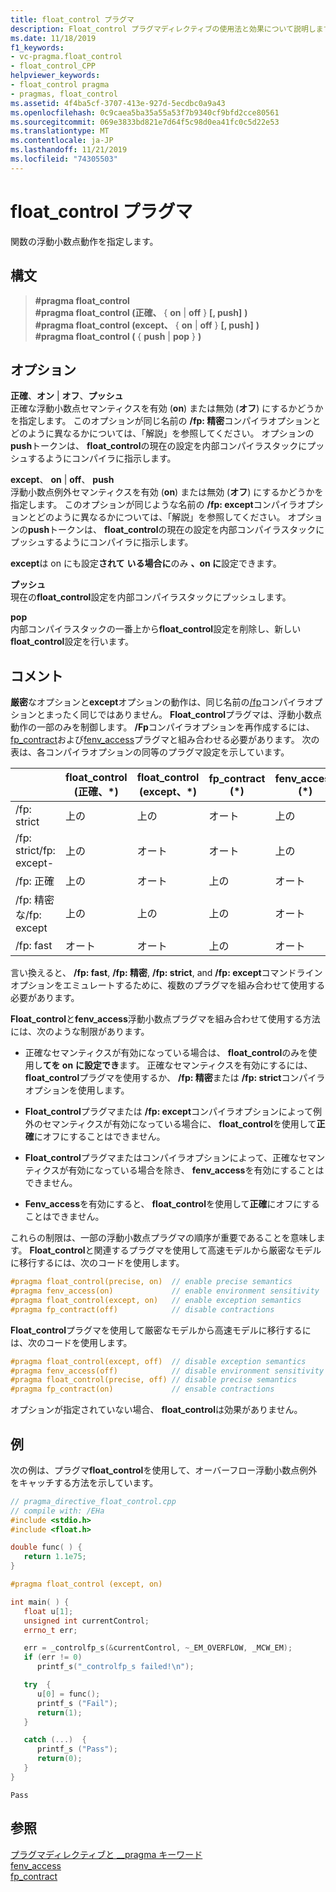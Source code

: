 ```yaml
---
title: float_control プラグマ
description: Float_control プラグマディレクティブの使用法と効果について説明します。 Float_control ディレクティブは、実行時の浮動小数点の正確なセマンティクスと例外セマンティクスの状態を制御します。
ms.date: 11/18/2019
f1_keywords:
- vc-pragma.float_control
- float_control_CPP
helpviewer_keywords:
- float_control pragma
- pragmas, float_control
ms.assetid: 4f4ba5cf-3707-413e-927d-5ecdbc0a9a43
ms.openlocfilehash: 0c9caea5ba35a55a53f7b9340cf9bfd2cce80561
ms.sourcegitcommit: 069e3833bd821e7d64f5c98d0ea41fc0c5d22e53
ms.translationtype: MT
ms.contentlocale: ja-JP
ms.lasthandoff: 11/21/2019
ms.locfileid: "74305503"
---
```

# <a name="float_control-pragma"></a>float_control プラグマ

関数の浮動小数点動作を指定します。

## <a name="syntax"></a>構文

> **#pragma float_control**\
> **#pragma float_control (正確、** { **on** | **off** } **[, push]** **)** \
> **#pragma float_control (except、** { **on** | **off** } **[, push]** **)** \
> **#pragma float_control (** { **push** | **pop** } **)**

## <a name="options"></a>オプション

**正確**、**オン** | **オフ**、**プッシュ**\
正確な浮動小数点セマンティクスを有効 (**on**) または無効 (**オフ**) にするかどうかを指定します。 このオプションが同じ名前の **/fp: 精密**コンパイラオプションとどのように異なるかについては、「解説」を参照してください。 オプションの**push**トークンは、 **float_control**の現在の設定を内部コンパイラスタックにプッシュするようにコンパイラに指示します。

**except**、 **on** | **off**、 **push**\
浮動小数点例外セマンティクスを有効 (**on**) または無効 (**オフ**) にするかどうかを指定します。 このオプションが同じような名前の **/fp: except**コンパイラオプションとどのように異なるかについては、「解説」を参照してください。 オプションの**push**トークンは、 **float_control**の現在の設定を内部コンパイラスタックにプッシュするようにコンパイラに指示します。

**except**は on にも設定**されて** **いる場合に**のみ **、on に**設定できます。

**プッシュ**\
現在の**float_control**設定を内部コンパイラスタックにプッシュします。

**pop**\
内部コンパイラスタックの一番上から**float_control**設定を削除し、新しい**float_control**設定を行います。

## <a name="remarks"></a>コメント

**厳密**なオプションと**except**オプションの動作は、同じ名前の[/fp](../build/reference/fp-specify-floating-point-behavior.md)コンパイラオプションとまったく同じではありません。 **Float_control**プラグマは、浮動小数点動作の一部のみを制御します。 **/Fp**コンパイラオプションを再作成するには、 [fp_contract](../preprocessor/fp-contract.md)および[fenv_access](../preprocessor/fenv-access.md)プラグマと組み合わせる必要があります。 次の表は、各コンパイラオプションの同等のプラグマ設定を示しています。

| | float_control (正確、\*) | float_control (except、\*) | fp_contract (\*) | fenv_access (\*) |
|-|-|-|-|-|
| /fp: strict             | 上の  | 上の  | オート | 上の  |
| /fp: strict/fp: except- | 上の  | オート | オート | 上の  |
| /fp: 正確            | 上の  | オート | 上の  | オート |
| /fp: 精密な/fp: except | 上の  | 上の  | 上の  | オート |
| /fp: fast               | オート | オート | 上の  | オート |

言い換えると、 **/fp: fast**, **/fp: 精密**, **/fp: strict**, and **/fp: except**コマンドラインオプションをエミュレートするために、複数のプラグマを組み合わせて使用する必要があります。

**Float_control**と**fenv_access**浮動小数点プラグマを組み合わせて使用する方法には、次のような制限があります。

- 正確なセマンティクスが有効になっている場合は、 **float_control**のみを使用し**てを on** **に設定でき**ます。 正確なセマンティクスを有効にするには、 **float_control**プラグマを使用するか、 **/fp: 精密**または **/fp: strict**コンパイラオプションを使用します。

- **Float_control**プラグマまたは **/fp: except**コンパイラオプションによって例外のセマンティクスが有効になっている場合に、 **float_control**を使用して**正確**にオフにすることはできません。

- **Float_control**プラグマまたはコンパイラオプションによって、正確なセマンティクスが有効になっている場合を除き、 **fenv_access**を有効にすることはできません。

- **Fenv_access**を有効にすると、 **float_control**を使用して**正確**にオフにすることはできません。

これらの制限は、一部の浮動小数点プラグマの順序が重要であることを意味します。 **Float_control**と関連するプラグマを使用して高速モデルから厳密なモデルに移行するには、次のコードを使用します。

```cpp
#pragma float_control(precise, on)  // enable precise semantics
#pragma fenv_access(on)             // enable environment sensitivity
#pragma float_control(except, on)   // enable exception semantics
#pragma fp_contract(off)            // disable contractions
```

**Float_control**プラグマを使用して厳密なモデルから高速モデルに移行するには、次のコードを使用します。

```cpp
#pragma float_control(except, off)  // disable exception semantics
#pragma fenv_access(off)            // disable environment sensitivity
#pragma float_control(precise, off) // disable precise semantics
#pragma fp_contract(on)             // ensable contractions
```

オプションが指定されていない場合、 **float_control**は効果がありません。

## <a name="example"></a>例

次の例は、プラグマ**float_control**を使用して、オーバーフロー浮動小数点例外をキャッチする方法を示しています。

```cpp
// pragma_directive_float_control.cpp
// compile with: /EHa
#include <stdio.h>
#include <float.h>

double func( ) {
   return 1.1e75;
}

#pragma float_control (except, on)

int main( ) {
   float u[1];
   unsigned int currentControl;
   errno_t err;

   err = _controlfp_s(&currentControl, ~_EM_OVERFLOW, _MCW_EM);
   if (err != 0)
      printf_s("_controlfp_s failed!\n");

   try  {
      u[0] = func();
      printf_s ("Fail");
      return(1);
   }

   catch (...)  {
      printf_s ("Pass");
      return(0);
   }
}
```

```Output
Pass
```

## <a name="see-also"></a>参照

[プラグマディレクティブと __pragma キーワード](../preprocessor/pragma-directives-and-the-pragma-keyword.md)\
[fenv_access](../preprocessor/fenv-access.md)\
[fp_contract](../preprocessor/fp-contract.md)
